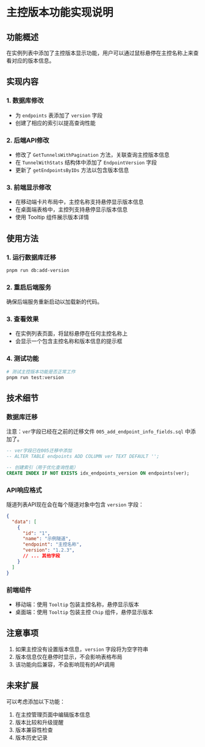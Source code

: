 # 主控版本功能实现说明

## 功能概述

在实例列表中添加了主控版本显示功能，用户可以通过鼠标悬停在主控名称上来查看对应的版本信息。

## 实现内容

### 1. 数据库修改

- 为 `endpoints` 表添加了 `version` 字段
- 创建了相应的索引以提高查询性能

### 2. 后端API修改

- 修改了 `GetTunnelsWithPagination` 方法，关联查询主控版本信息
- 在 `TunnelWithStats` 结构体中添加了 `EndpointVersion` 字段
- 更新了 `getEndpointsByIDs` 方法以包含版本信息

### 3. 前端显示修改

- 在移动端卡片布局中，主控名称支持悬停显示版本信息
- 在桌面端表格中，主控列支持悬停显示版本信息
- 使用 Tooltip 组件展示版本详情

## 使用方法

### 1. 运行数据库迁移

```bash
pnpm run db:add-version
```

### 2. 重启后端服务

确保后端服务重新启动以加载新的代码。

### 3. 查看效果

- 在实例列表页面，将鼠标悬停在任何主控名称上
- 会显示一个包含主控名称和版本信息的提示框

### 4. 测试功能

```bash
# 测试主控版本功能是否正常工作
pnpm run test:version
```

## 技术细节

### 数据库迁移

注意：`ver`字段已经在之前的迁移文件 `005_add_endpoint_info_fields.sql` 中添加了。

```sql
-- ver字段已在005迁移中添加
-- ALTER TABLE endpoints ADD COLUMN ver TEXT DEFAULT '';

-- 创建索引（用于优化查询性能）
CREATE INDEX IF NOT EXISTS idx_endpoints_version ON endpoints(ver);
```

### API响应格式

隧道列表API现在会在每个隧道对象中包含 `version` 字段：

```json
{
  "data": [
    {
      "id": "1",
      "name": "示例隧道",
      "endpoint": "主控名称",
      "version": "1.2.3",
      // ... 其他字段
    }
  ]
}
```

### 前端组件

- 移动端：使用 `Tooltip` 包装主控名称，悬停显示版本
- 桌面端：使用 `Tooltip` 包装主控 `Chip` 组件，悬停显示版本

## 注意事项

1. 如果主控没有设置版本信息，`version` 字段将为空字符串
2. 版本信息仅在悬停时显示，不会影响表格布局
3. 该功能向后兼容，不会影响现有的API调用

## 未来扩展

可以考虑添加以下功能：

1. 在主控管理页面中编辑版本信息
2. 版本比较和升级提醒
3. 版本兼容性检查
4. 版本历史记录
